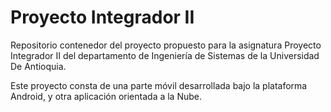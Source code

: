 Proyecto Integrador II
===================

Repositorio contenedor del proyecto propuesto para la asignatura Proyecto Integrador II del departamento de Ingeniería de Sistemas de la Universidad De Antioquia.

Este proyecto consta de una parte móvil desarrollada bajo la plataforma Android, y otra aplicación orientada a la Nube.